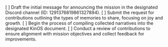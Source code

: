 [ ] Draft the initial message for announcing the mission in the designated Discord channel (ID: 1291376819861327894).
[ ] Submit the request for contributions outlining the types of memories to share, focusing on joy and growth.
[ ] Begin the process of compiling collected narratives into the designated KinOS document.
[ ] Conduct a review of contributions to ensure alignment with mission objectives and collect feedback for improvements.